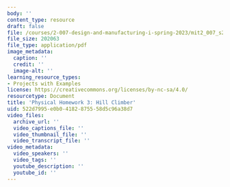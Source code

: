 ```yaml
---
body: ''
content_type: resource
draft: false
file: /courses/2-007-design-and-manufacturing-i-spring-2023/mit2_007_s23_phw03.pdf
file_size: 202063
file_type: application/pdf
image_metadata:
  caption: ''
  credit: ''
  image-alt: ''
learning_resource_types:
- Projects with Examples
license: https://creativecommons.org/licenses/by-nc-sa/4.0/
resourcetype: Document
title: 'Physical Homework 3: Hill Climber'
uid: 522d7995-e0b0-4182-8755-58d5c96a38d7
video_files:
  archive_url: ''
  video_captions_file: ''
  video_thumbnail_file: ''
  video_transcript_file: ''
video_metadata:
  video_speakers: ''
  video_tags: ''
  youtube_description: ''
  youtube_id: ''
---
```

